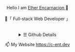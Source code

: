 
<div align="center">
  Hello I am <a href="c-ent.github.io"> Elher Encarnacion </a> 👋
  </br>
  </br>
    🌱「 Full-stack Web Developer 」
  </br>
  </br>

  </br>
  </div>

  
  <details align="center" class="details-example">
    <summary>☰ Github Details</summary>
  <samp>
    <img src="https://komarev.com/ghpvc/?username=your-github-c-ent">
    <a href="https://github.com/c-ent?tab=repositories&language=python" target="_blank"><img alt="Python" src="https://img.shields.io/badge/-Python-3572A5?style=flat-square&logo=Python&logoColor=white"></a>
    <a href="https://github.com/c-ent?tab=repositories&language=java" target="_blank"><img alt="Java" src="https://img.shields.io/badge/-Java-b07219?style=flat-square&logo=Java&logoColor=white"></a>
     <a href="https://github.com/c-ent?tab=repositories&language=html" target="_blank"><img alt="HTML" src="https://img.shields.io/badge/-HTML-e34c26?style=flat-square&logo=HTML5&logoColor=white"></a>
     <a href="https://github.com/c-ent?tab=repositories&language=php" target="_blank"><img alt="HTML" src="https://img.shields.io/badge/-PHP-e34c26?style=flat-square&logo=PHP&logoColor=white"></a>
 <a href="https://github.com/c-ent?tab=repositories&language=javascript" target="_blank"><img alt="HTML" src="https://img.shields.io/badge/-javascript-e34c26?style=flat-square&logo=javascript&logoColor=white"></a>
    </br>
  </samp>
    <img id="theImage" src="https://github-readme-stats.vercel.app/api?username=c-ent&show_icons=true">
  </details>
  
<p align="center">
  📫 My Website <a href="https://c-ent.dev/">https://c-ent.dev</a>
</p>    


